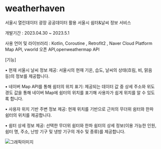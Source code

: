 # weatherhaven
서울시 열린데이터 광장 공공데이터 활용 서울시 쉼터&날씨 정보 서비스

개발기간 : 2023.04.30 ~ 2023.5.1

사용 언어 및 라이브러리 : Kotlin, Coroutine , Retrofit2 , Naver Cloud Platform Map API, vworld 오픈 API,openweathermap API

[기능]

• 현재 서울시 날씨 정보 제공: 서울시의 현재 기온, 습도, 날씨의 상태(흐림, 비, 맑음 등)의 정보를 제공합니다.

• 네이버 Map API를 통해 쉼터의 위치 표기: 제공되는 데이터 값 중 상세 주소와 위도 경도 값을 통해 네이버 Map에 쉼터의 위치를 표기해 사용자가 쉽게 위치를 알 수 있도록 합니다.

• 사용자 위치 기반 주변 정보 제공: 현재 위치를 기반으로 근처의 무더위 쉼터와 한파 쉼터의 위치를 제공합니다.

• 쉼터 상세 정보 제공: 선택한 무더위 쉼터와 한파 쉼터의 상세 정보(이용 가능한 인원, 쉼터 명, 주소, 난방 기구 및 냉방 기구의 개수 및 종류)를 제공합니다.


![그래픽이미지](https://github.com/jininim/weatherhaven/assets/91578450/f8182a6a-3b7d-484a-a06a-60bef777b077)

